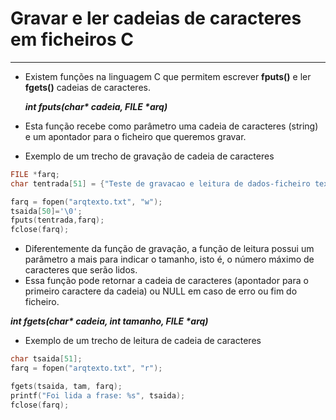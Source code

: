 # Gravar e ler cadeias de caracteres em ficheiros C
---
+ Existem funções na linguagem C que permitem escrever <b>fputs()</b> e ler <b>fgets()</b>  cadeias de caracteres.

   <em><b>int fputs(char* cadeia, FILE *arq)</b></em>

+ Esta função recebe como parâmetro uma cadeia de caracteres (string) e um apontador para o ficheiro que queremos gravar.
+ Exemplo de um trecho de gravação de cadeia de caracteres  <br/>
```C
FILE *farq;
char tentrada[51] = {"Teste de gravacao e leitura de dados-ficheiro texto"};

farq = fopen("arqtexto.txt", "w");
tsaida[50]='\0';
fputs(tentrada,farq);
fclose(farq);
```
 + Diferentemente da função de gravação, a função de leitura possui um parâmetro a mais para indicar o tamanho, isto é, o número máximo de caracteres que serão lidos.
 + Essa função pode retornar a cadeia de caracteres (apontador para o primeiro caractere da cadeia) ou NULL em caso de erro ou fim do ficheiro.

 <em><b>int fgets(char* cadeia, int tamanho, FILE *arq)</b></em>
 
+ Exemplo de um trecho de leitura de cadeia de caracteres  <br/>
```C
char tsaida[51];
farq = fopen("arqtexto.txt", "r");

fgets(tsaida, tam, farq);
printf("Foi lida a frase: %s", tsaida);
fclose(farq);
```


